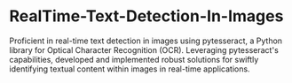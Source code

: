 # RealTime-Text-Detection-In-Images
 Proficient in real-time text detection in images  using pytesseract, a Python library for Optical Character Recognition (OCR). Leveraging  pytesseract's capabilities, developed and implemented robust solutions for swiftly  identifying textual content within images in real-time applications. 
